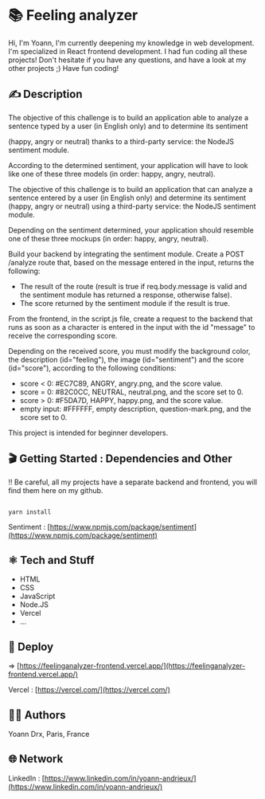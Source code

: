 #  📚 Feeling analyzer

Hi,
I'm Yoann, I'm currently deepening my knowledge in web development. I'm specialized in React frontend development.
I had fun coding all these projects!
Don't hesitate if you have any questions, and have a look at my other projects ;)
Have fun coding!

## ✍️ Description 

The objective of this challenge is to build an application able to analyze a sentence typed by a user (in English only) and to determine its sentiment

(happy, angry or neutral) thanks to a third-party service: the NodeJS sentiment module.

According to the determined sentiment, your application will have to look like one of these three models (in order: happy, angry, neutral).

The objective of this challenge is to build an application that can analyze a sentence entered by a user (in English only) and determine its sentiment (happy, angry or neutral) using a third-party service: the NodeJS sentiment module.

Depending on the sentiment determined, your application should resemble one of these three mockups (in order: happy, angry, neutral).

Build your backend by integrating the sentiment module. Create a POST /analyze route that, based on the message entered in the input, returns the following:

- The result of the route (result is true if req.body.message is valid and the sentiment module has returned a response, otherwise false).
- The score returned by the sentiment module if the result is true.

From the frontend, in the script.js file, create a request to the backend that runs as soon as a character is entered in the input with the id "message" to receive the corresponding score.

Depending on the received score, you must modify the background color, the description (id="feeling"), the image (id="sentiment") and the score (id="score"), according to the following conditions:

- score < 0: #EC7C89, ANGRY, angry.png, and the score value.
- score = 0: #82C0CC, NEUTRAL, neutral.png, and the score set to 0.
- score > 0: #F5DA7D, HAPPY, happy.png, and the score value.
- empty input: #FFFFFF, empty description, question-mark.png, and the score set to 0.

This project is intended for beginner developers.

## 🎬 Getting Started : Dependencies and Other

!! Be careful, all my projects have a separate backend and frontend, you will find them here on my github.

```

yarn install

```

Sentiment : [https://www.npmjs.com/package/sentiment](https://www.npmjs.com/package/sentiment)

## ⚛️ Tech and Stuff

- HTML
- CSS
- JavaScript
- Node.JS
- Vercel
- …

## 🚀 Deploy 

⇒ [https://feelinganalyzer-frontend.vercel.app/](https://feelinganalyzer-frontend.vercel.app/)

Vercel : [https://vercel.com/](https://vercel.com/)

## 🧑‍💻 Authors

Yoann Drx, Paris, France 

## 🌐 Network

LinkedIn : [https://www.linkedin.com/in/yoann-andrieux/](https://www.linkedin.com/in/yoann-andrieux/)
